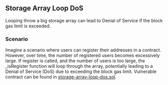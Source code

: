 ## Storage Array Loop DoS
Looping throw a big storage array can lead to Denial of Service if the block gas limit is exceeded.

### Scenario
Imagine a scenario where users can register their addresses in a contract. However, over time, the number of registered users becomes excessively large. If register is called, and the number of users is too large, the _isRegister function will loop through the array, potentially leading to a Denial of Service (DoS) due to exceeding the block gas limit. Vulnerable contract can be found in [storage-array-loop-dos.sol](storage-array-loop-dos.sol).